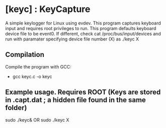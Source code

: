 # [keyc] : KeyCapture

A simple keylogger for Linux using evdev. This program captures keyboard input and requires root privileges to run.
This program defaults keyboard device file to be event0. If different, check cat /proc/bus/input/devices and run with paramater specifying device file number (X) as ./keyc X 

## Compilation
Compile the program with GCC:

- gcc keyc.c -o keyc 

## Example usage. Requires ROOT (Keys are stored in .capt.dat ; a hidden file found in the same folder)
sudo ./keyc& 
OR sudo ./keyc X

